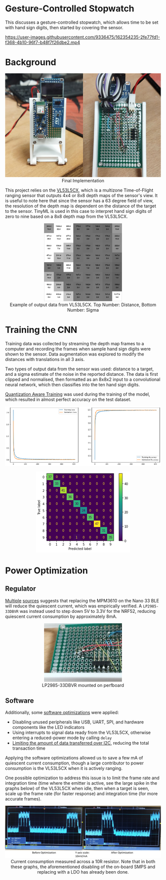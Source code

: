 # Gesture-Controlled Stopwatch

This discusses a gesture-controlled stopwatch, which allows time to be set with hand sign digits, then started by covering the sensor.

https://user-images.githubusercontent.com/9336475/162354235-2fe77fd1-f368-4b10-96f7-b48f7f26dbe2.mp4

# Background

<p align="center"><img src="images/front.jpg" width="50%"/><img src="images/back.jpg" width="50%"/><br/>Final Implementation</p>

This project relies on the [VL53L5CX](https://www.st.com/en/imaging-and-photonics-solutions/vl53l5cx.html), which is a multizone Time-of-Flight ranging sensor that outputs 4x4 or 8x8 depth maps of the sensor's view. It is useful to note here that since the sensor has a 63 degree field of view, the resolution of the depth map is dependent on the distance of the target to the sensor. TinyML is used in this case to interpret hand sign digits of zero to nine based on a 8x8 depth map from the VL53L5CX.

<p align="center">
  <img src="images/depthmap.png" width="50%"><br/>
  Example of output data from VL53L5CX. Top Number: Distance, Bottom Number: Sigma
</p>

# Training the CNN

Training data was collected by streaming the depth map frames to a computer and recording the frames when sample hand sign digits were shown to the sensor. Data augmentation was explored to modify the distances with translations in all 3 axis.

Two types of output data from the sensor was used: distance to a target, and a sigma estimate of the noise in the reported distance. The data is first clipped and normalised, then formatted as an 8x8x2 input to a convolutional neural network, which then classifies into the ten hand sign digits.

[Quantization Aware Training](https://blog.tensorflow.org/2020/04/quantization-aware-training-with-tensorflow-model-optimization-toolkit.html) was used during the training of the model, which resulted in almost perfect accuracy on the test dataset.

<img src="images/loss-acc.png">
<p align="center"><img src="images/conf-matrix.png"></p>

# Power Optimization

## Regulator
[Multiple](https://support.arduino.cc/hc/en-us/articles/4402394378770-How-to-reduce-power-consumption-on-the-Nano-33-BLE) [sources](https://forum.arduino.cc/t/nano33-ble-how-should-i-go-about-reducing-current-draw/637270/2) suggests that replacing the MPM3610 on the Nano 33 BLE will reduce the quiescent current, which was empirically verified. A `LP2985-33DBVR` was instead used to step down 5V to 3.3V for the NRF52, reducing quiescent current consumption by approximately 8mA.

<p align="center">
  <img src="images/ldo.jpg" width="50%"><br/>
  LP2985-33DBVR mounted on perfboard
</p>

## Software
Additionally, some [software optimizations](https://github.com/JustinOng/gesture-controlled-stopwatch/commit/fa442ebda67f260477e725d4416183c4225f5623) were applied:
- Disabling unused peripherals like USB, UART, SPI, and hardware components like the LED indicators
- Using interrupts to signal data ready from the VL53L5CX, otherwise entering a reduced-power mode by calling `delay`
- [Limiting the amount of data transferred over I2C](https://github.com/JustinOng/gesture-controlled-stopwatch/commit/39eba069111d3005afbcf194ed179ac1f01e4806), reducing the total transaction time

Applying the software optimizations allowed us to save a few mA of quiescent current consumption, though a large contributor to power consumption is the VL53L5CX when it is actively ranging.

One possible optimization to address this issue is to limit the frame rate and integration time (time where the emitter is active, see the large spike in the graphs below) of the VL53L5CX when idle, then when a target is seen, scale up the frame rate (for faster response) and integration time (for more accurate frames).

<p align="center">
  <img src="images/current.png">
  Current consumption measured across a 10R resistor. Note that in both these graphs, the aforementioned disabling of the on-board SMPS and replacing with a LDO has already been done.
</p>
